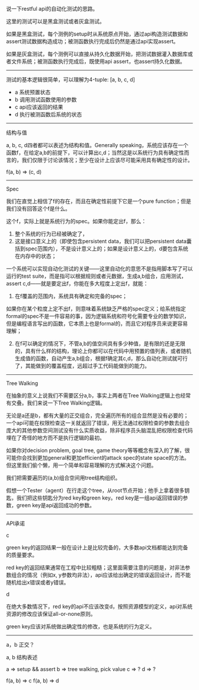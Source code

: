 说一下restful api的自动化测试的思路。

这里的测试可以是黑盒测试或者灰盒测试。

如果是黑盒测试，每个测例的setup时从系统原点开始，通过api构造测试数据和assert测试数据构造成功；被测函数执行完成后仍然是通过api实现assert。

如果是灰盒测试，每个测例可以直接从持久化数据开始，把测试数据灌入数据库或者文件系统；被测函数执行完成后，既使用api assert，也assert持久化数据。

----

测试的基本逻辑很简单，可以理解为4-tuple: [a, b, c, d]

+ a 系统预置状态
+ b 调用测试函数使用的参数
+ c api应该返回的结果
+ d 执行被测函数后系统的状态

----

结构与值

a, b, c, d四者都可以表述为结构和值。Generally speaking，系统应该存在一个函数f，在给定a,b的前提下，可以计算出c,d；当然这是以系统行为具有确定性而言的，我们仅限于讨论该情况；至少在设计上应该尽可能采用具有确定性的设计。

f(a, b) => (c, d)

----

Spec

我们在直觉上相信了f的存在，而且在确定性前提下它是一个pure function；但是我们没有回答这个f是什么。

这个f，实际上就是系统行为的spec。如果你能定出f，那么：

1. 整个系统的行为已经被确定了，
2. 这是接口意义上的（即使包含persistent data，我们可以把persistent data囊括到spec范围内），不是设计意义上的；如果是设计意义上的，d要包含系统在内存中的状态；

一个系统可以实现自动化测试的关键——这里自动化的意思不是指用脚本写了可以运行的test suite，而是指可以根据规则或者元数据，生成a,b组合，应用测试，assert c,d——就是要定出f，你能在多大程度上定出f，就能：

1. 在f覆盖的范围内，系统具有确定和完备的spec；

如果你在某个粒度上定不出f，则意味着系统缺乏严格的spec定义；给系统指定formal的spec不是一件容易的事，因为逻辑系统和符号化需要专业的数学知识，但是编程语言写出的函数，它本质上也是formal的，而且它对程序员来说更容易理解；

2. 在f可以确定的情况下，不管a,b的值空间具有多少种值，是有限的还是无限的，具有什么样的结构，理论上你都可以在代码中用预置的值列表，或者随机生成值的函数，自动产生a,b组合，根据f确定其c,d，那么自动化测试就可行了，其能做到的覆盖程度，远超过手工代码能做到的能力。

---

Tree Walking

在抽象的意义上说我们不需要区分a,b，事实上两者在Tree Walking逻辑上也经常有交叠。我们来说一下Tree Walking逻辑。


无论是a还是b，都有大量的正交组合，完全遍历所有的组合显然是没有必要的；一个api可能在权限检查这一关就返回了错误，用无法通过权限检查的参数去组合庞大的其他参数空间测试没有什么实质收益，除非程序员头脑混乱把权限检查代码埋在了奇怪的地方而不是执行逻辑的最初。


如果你对decision problem, goal tree, game theory等等概念有深入的了解，很可能你会找到更加general和更加efficient的attack spec的state space的方法。但这里我们偷个懒，用一个简单和容易理解的方式解决这个问题。

我们把需要遍历的(a,b)组合空间用tree结构组织。

假想一个Tester（agent）在行走这个tree，从root节点开始；他手上拿着很多钥匙，我们把这些钥匙分为red key和green key。red key是一组api返回错误的参数，green key是api返回成功的参数。

---

API承诺

c

green key的返回结果一般在设计上是比较完备的，大多数api文档都能达到完备的质量要求。

red key的返回结果通常在工程中比较粗糙；这里面需要注意的问题是，对非法参数组合的情况（例如x, y参数均非法），api应该给出确定的错误返回设计，而不能随机给出x错误或者y错误。

d

在绝大多数情况下，red key的api不应该改变d，按照资源模型的定义，api对系统资源的修改应该保证all-or-none原则。

green key应该对系统做出确定性的修改，也是系统的行为定义。

---

a，b 正交？

a, b 结构表述

a => setup && assert
b => tree walking, pick value
c => ?
d => ?

f(a, b) => c
f(a, b) => d

































